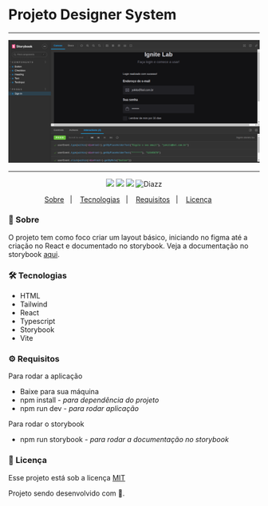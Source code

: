 # Projeto Designer System

***
<p align="center">
    <img src="https://github.com/wevdiaz/pj-designer-system/blob/main/image/storybook.png?raw=true">
</p>

***

<p align="center">  
      <a>
          <img src="https://img.shields.io/github/repo-size/wevdiaz/pj-designer-system?color=%23E91E63">      
      </a>  
      <a>
          <img src="https://img.shields.io/github/license/wevdiaz/pj-designer-system?color=%23E91E63">        
      </a>      
      <a>
          <img src="https://img.shields.io/github/languages/count/wevdiaz/pj-designer-system?color=%23E91E63">       
      </a>      
      <a>          
          <img alt="Diazz" src="https://img.shields.io/badge/made%20by-Diazz-pj?color=%23E91E63"> 
      </a>      
  </p> 

<p align="center">
    <a href="#speech_balloon-sobre">Sobre</a>&nbsp;&nbsp;&nbsp;|&nbsp;&nbsp;&nbsp;
    <a href="#hammer_and_wrench-tecnologias">Tecnologias</a>&nbsp;&nbsp;&nbsp;|&nbsp;&nbsp;&nbsp;
    <a href="#gear-requisitos">Requisitos</a>&nbsp;&nbsp;&nbsp;|&nbsp;&nbsp;&nbsp;
    <a href="#scroll-licença">Licença</a>&nbsp;&nbsp;&nbsp;&nbsp;&nbsp;&nbsp;    
</p>

### :speech_balloon: Sobre

O projeto tem como foco criar um layout básico, iniciando no figma até a criação no React e documentado no storybook. Veja a documentação no storybook [aqui](https://wevdiaz.github.io/pj-designer-system/?path=/story/components-button--default).
 
 ### :hammer_and_wrench: Tecnologias
 
 * HTML
 * Tailwind
 * React 
 * Typescript
 * Storybook
 * Vite

### :gear: Requisitos

Para rodar a aplicação

* Baixe para sua máquina
* npm install - *para dependência do projeto*
* npm run dev - *para rodar aplicação*

Para rodar o storybook

* npm run storybook - *para rodar a documentação no storybook*

### :scroll: Licença

Esse projeto está sob a licença [MIT](https://github.com/wevdiaz/pj-designer-system/blob/master/LICENSE)

Projeto sendo desenvolvido com :blue_heart:.